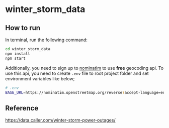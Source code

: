# winter_storm_data

## How to run

In terminal, run the following command:

```bash
cd winter_storm_data
npm install
npm start
```

Additionally, you need to sign up to [nominatim](https://nominatim.openstreetmap.org/reverse)
to use **free** geocoding api.
To use this api, you need to create `.env` file to root project folder and set environment variables like below;

```bash
# .env
BASE_URL=https://nominatim.openstreetmap.org/reverse?accept-language=en&format=jsonv2&zoom=5
```

## Reference

https://data.caller.com/winter-storm-power-outages/
